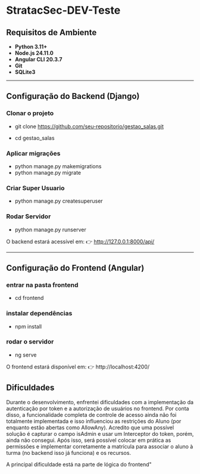 # StratacSec-DEV-Teste

## Requisitos de Ambiente

- **Python 3.11+**
- **Node.js 24.11.0**
- **Angular CLI 20.3.7**
- **Git**
- **SQLite3**

---

## Configuração do Backend (Django)

### Clonar o projeto

- git clone https://github.com/seu-repositorio/gestao_salas.git

- cd gestao_salas

### Aplicar migrações
- python manage.py makemigrations
- python manage.py migrate

### Criar Super Usuario
- python manage.py createsuperuser

### Rodar Servidor
- python manage.py runserver

O backend estará acessível em:
👉 http://127.0.0.1:8000/api/

---

## Configuração do Frontend (Angular)

### entrar na pasta frontend
- cd frontend

### instalar dependências
- npm install

### rodar o servidor
- ng serve

O frontend estará disponível em:
👉 http://localhost:4200/


## Dificuldades

Durante o desenvolvimento, enfrentei dificuldades com a implementação da autenticação por token e a autorização de usuários no frontend. Por conta disso, a funcionalidade completa de controle de acesso ainda não foi totalmente implementada e isso influenciou as restrições do Aluno (por enquanto estão abertas como AllowAny). Acredito que uma possível solução é capturar o campo isAdmin e usar um Interceptor do token, porém, ainda não consegui. Após isso, será possível colocar em prática as permissões e implementar corretamente a matrícula para associar o aluno à turma (no backend isso já funciona) e os recursos.

A principal dificuldade está na parte de lógica do frontend"
